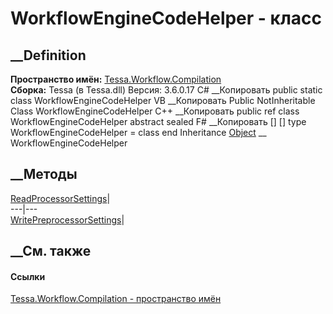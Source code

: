 # WorkflowEngineCodeHelper - класс
##  __Definition
 **Пространство имён:**
[Tessa.Workflow.Compilation](N_Tessa_Workflow_Compilation.htm)  
 **Сборка:** Tessa (в Tessa.dll) Версия: 3.6.0.17
C# __Копировать
     public static class WorkflowEngineCodeHelper
VB __Копировать
     Public NotInheritable Class WorkflowEngineCodeHelper
C++ __Копировать
     public ref class WorkflowEngineCodeHelper abstract sealed
F# __Копировать
     [<AbstractClassAttribute>]
    [<SealedAttribute>]
    type WorkflowEngineCodeHelper = class end
Inheritance
    [Object](https://learn.microsoft.com/dotnet/api/system.object) __ WorkflowEngineCodeHelper
##  __Методы
[ReadProcessorSettings](M_Tessa_Workflow_Compilation_WorkflowEngineCodeHelper_ReadProcessorSettings.htm)|  
---|---  
[WritePreprocessorSettings](M_Tessa_Workflow_Compilation_WorkflowEngineCodeHelper_WritePreprocessorSettings.htm)|  
## __См. также
#### Ссылки
[Tessa.Workflow.Compilation - пространство
имён](N_Tessa_Workflow_Compilation.htm)
